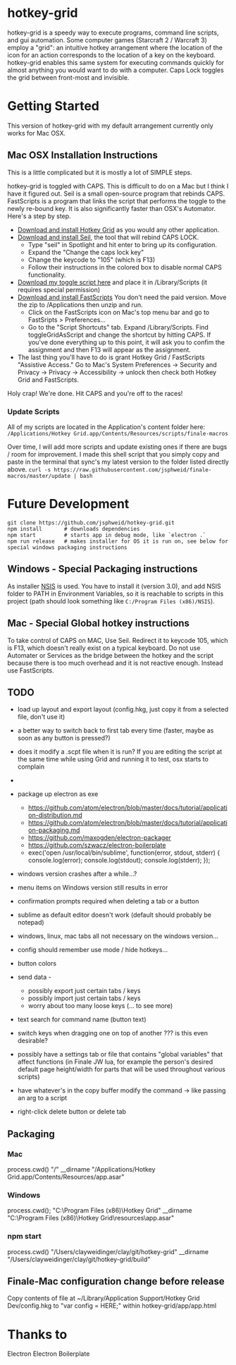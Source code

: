 # hotkey-grid

hotkey-grid is a speedy way to execute programs, command line scripts, and gui automation. Some computer games (Starcraft 2 / Warcraft 3) employ a "grid": an intuitive hotkey arrangement where the location of the icon for an action corresponds to the location of a key on the keyboard. hotkey-grid enables this same system for executing commands quickly for almost anything you would want to do with a computer. Caps Lock toggles the grid between front-most and invisible.

# Getting Started

This version of hotkey-grid with my default arrangement currently only works for Mac OSX.

## Mac OSX Installation Instructions

This is a little complicated but it is mostly a lot of SIMPLE steps.

hotkey-grid is toggled with CAPS. This is difficult to do on a Mac but I think I have it figured out. Seil is a small open-source program that rebinds CAPS. FastScripts is a program that links the script that performs the toggle to the newly re-bound key. It is also significantly faster than OSX's Automator. Here's a step by step.

- [Download and install Hotkey Grid](https://github.com/jsphweid/hotkey-grid/raw/finale-mac/hotkey-grid_0.1.0.dmg) as you would any other application.
- [Download and install Seil](https://pqrs.org/osx/karabiner/seil.html.en), the tool that will rebind CAPS LOCK.
	- Type "seil" in Spotlight and hit enter to bring up its configuration.
	- Expand the "Change the caps lock key"
	- Change the keycode to "105" (which is F13)
	- Follow their instructions in the colored box to disable normal CAPS functionality.
- [Download my toggle script here](https://github.com/jsphweid/hotkey-grid/raw/finale-mac/scripts/osxCapsToggle/toggleGridAsScript.scpt) and place it in /Library/Scripts (it requires special permission)
- [Download and install FastScripts](https://red-sweater.com/fastscripts/) You don't need the paid version. Move the zip to /Applications then unzip and run.
	- Click on the FastScripts icon on Mac's top menu bar and go to FastSripts > Preferences...
	- Go to the "Script Shortcuts" tab. Expand /Library/Scripts. Find toggleGridAsScript and change the shortcut by hitting CAPS. If you've done everything up to this point, it will ask you to confim the assignment and then F13 will appear as the assignment.
- The last thing you'll have to do is grant Hotkey Grid / FastScripts "Assistive Access." Go to Mac's System Preferences -> Security and Privacy -> Privacy -> Accessibility -> unlock then check both Hotkey Grid and FastScripts. 

Holy crap! We're done. Hit CAPS and you're off to the races!

### Update Scripts
All of my scripts are located in the Application's content folder here:
```/Applications/Hotkey Grid.app/Contents/Resources/scripts/finale-macros```

Over time, I will add more scripts and update existing ones if there are bugs / room for improvement. I made this shell script that you simply copy and paste in the terminal that sync's my latest version to the folder listed directly above.
```curl -s https://raw.githubusercontent.com/jsphweid/finale-macros/master/update | bash```


# Future Development

```
git clone https://github.com/jsphweid/hotkey-grid.git
npm install       # downloads dependencies
npm start         # starts app in debug mode, like `electron .`
npm run release	  # makes installer for OS it is run on, see below for special windows packaging instructions
```

## Windows - Special Packaging instructions
As installer [NSIS](http://nsis.sourceforge.net/Main_Page) is used. You have to install it (version 3.0), and add NSIS folder to PATH in Environment Variables, so it is reachable to scripts in this project (path should look something like `C:/Program Files (x86)/NSIS`).

## Mac - Special Global hotkey instructions
To take control of CAPS on MAC, Use Seil. Redirect it to keycode 105, which is F13, which doesn't really exist on a typical keyboard. Do not use Automater or Services as the bridge between the hotkey and the script because there is too much overhead and it is not reactive enough. Instead use FastScripts.

## TODO

- load up layout and export layout (config.hkg, just copy it from a selected file, don't use it)
- a better way to switch back to first tab every time (faster, maybe as soon as any button is pressed?)
- does it modify a .scpt file when it is run? If you are editing the script at the same time while using Grid and running it to test, osx starts to complain
- 
- package up electron as exe
  - https://github.com/atom/electron/blob/master/docs/tutorial/application-distribution.md
  - https://github.com/atom/electron/blob/master/docs/tutorial/application-packaging.md
  - https://github.com/maxogden/electron-packager
  - https://github.com/szwacz/electron-boilerplate
  - exec('open /usr/local/bin/sublime', function(error, stdout, stderr) { console.log(error); console.log(stdout); console.log(stderr); });
- windows version crashes after a while...?

- menu items on Windows version still results in error
- confirmation prompts required when deleting a tab or a button
- sublime as default editor doesn't work (default should probably be notepad)
- windows, linux, mac tabs all not necessary on the windows version...
- config should remember use mode / hide hotkeys...
- button colors
- send data - 
  - possibly export just certain tabs / keys
  - possibly import just certain tabs / keys
  - worry about too many loose keys (... to see more)
- text search for command name (button text)
- switch keys when dragging one on top of another ??? is this even desirable?
- possibly have a settings tab or file that contains "global variables" that affect functions (in Finale JW lua, for example the person's desired default page height/width for parts that will be used throughout various scripts)
- have whatever's in the copy buffer modify the command -> like passing an arg to a script
- right-click delete button or delete tab


## Packaging

### Mac
process.cwd()
"/"
__dirname
"/Applications/Hotkey Grid.app/Contents/Resources/app.asar"

### Windows
process.cwd();
"C:\Program Files (x86)\Hotkey Grid"
__dirname
"C:\Program Files (x86)\Hotkey Grid\resources\app.asar"


### npm start
process.cwd()
"/Users/clayweidinger/clay/git/hotkey-grid"
__dirname
"/Users/clayweidinger/clay/git/hotkey-grid/build"

## Finale-Mac configuration change before release
Copy contents of file at ~/Library/Application Support/Hotkey Grid Dev/config.hkg to "var config = HERE;" within hotkey-grid/app/app.html

# Thanks to
Electron
Electron Boilerplate
